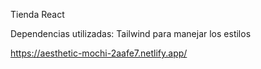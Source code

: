 Tienda React

Dependencias utilizadas:
Tailwind para manejar los estilos

https://aesthetic-mochi-2aafe7.netlify.app/
